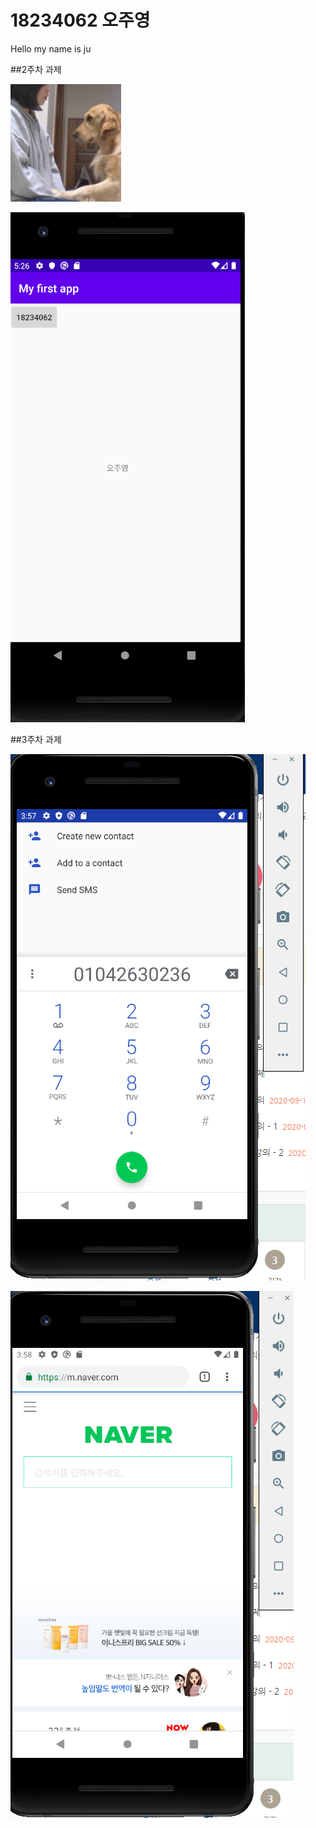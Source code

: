 # 18234062 오주영

Hello my name is ju

##2주차 과제

<img width="" height="" src="./png/dog.png"></img>

<img width="" height="" src="./png/18234062.png"></img>

##3주차 과제

<img width="" height="" src="./png/1.png"></img>

<img width="" height="" src="./png/2.png"></img>
